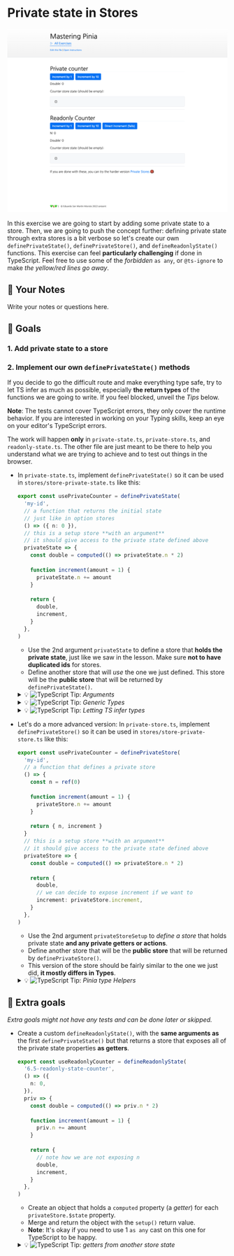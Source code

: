 # Private state in Stores

<picture>
  <source srcset="./.internal/screenshot-dark.png" media="(prefers-color-scheme: dark)">
  <img src="./.internal/screenshot-light.png">
</picture>

In this exercise we are going to start by adding some private state to a store. Then, we are going to push the concept
further: defining private state through extra stores is a bit verbose so let's create our own `definePrivateState()`,
`definePrivateStore()`, and `defineReadonlyState()` functions. This exercise can feel **particularly challenging** if
done in TypeScript. Feel free to use some of the _forbidden_ `as any`, or `@ts-ignore` to make _the yellow/red lines go
away_.

## 📝 Your Notes

Write your notes or questions here.

## 🎯 Goals

### 1. Add private state to a store

### 2. Implement our own `definePrivateState()` methods

If you decide to go the difficult route and make everything type safe, try to let TS infer as much as possible,
especially **the return types** of the functions we are going to write. If you feel blocked, unveil the _Tips_ below.

**Note**: The tests cannot cover TypeScript errors, they only cover the runtime behavior. If you are interested in
working on your Typing skills, keep an eye on your editor's TypeScript errors.

The work will happen **only** in `private-state.ts`, `private-store.ts`, and `readonly-state.ts`. The other file are
just meant to be there to help you understand what we are trying to achieve and to test out things in the browser.

- In `private-state.ts`, implement `definePrivateState()` so it can be used in `stores/store-private-state.ts` like
  this:

  ```ts
  export const usePrivateCounter = definePrivateState(
    'my-id',
    // a function that returns the initial state
    // just like in option stores
    () => ({ n: 0 }),
    // this is a setup store **with an argument**
    // it should give access to the private state defined above
    privateState => {
      const double = computed(() => privateState.n * 2)

      function increment(amount = 1) {
        privateState.n += amount
      }

      return {
        double,
        increment,
      }
    },
  )
  ```

  - Use the 2nd argument `privateState` to define a store that **holds the private state**, just like we saw in the
    lesson. Make sure **not to have duplicated ids** for stores.
  - Define another store that will _use_ the one we just defined. This store will be the **public store** that will be
    returned by `definePrivateState()`.

  <details>
  <summary>💡 <img class="tip-logo" src="/logo-ts.svg" alt="TypeScript"> Tip: <i>Arguments</i></summary>

  `definePrivateState()` should accept 3 generics. One used by each argument. This doesn't mean it should just be:

  ```ts
  definePrivateState<
    // feel free to name them as you want
    Id,
    PrivateState,
    SetupStore
  >(id: Id, privateState: PrivateState, SetupStore) {
    // ...
  }
  ```

  The _more_ you can constrain a type, the better TypeScript will be at inferring it!

  </details>

  <details>
  <summary>💡 <img class="tip-logo" src="/logo-ts.svg" alt="TypeScript"> Tip: <i>Generic Types</i></summary>

  If you one of the following error:

  ```
  Type 'Id' is not assignable to type 'string'
  Type 'PrivateState' is not assignable to type 'StateTree'
  ```

  `Id` and `PrivateState` are the generic types I used but you might have named them differently.

  It means the generic `PrivateState` is not constrained enough. You can fix it by adding a constraint to the generic:

  ```ts
  function definePrivateState<
    Id extends string,
    PublicState extends StateTree,
    // TODO: You still have to figure out this one
    SetupReturn,
  >(/* ... */) {
    // ...
  }
  ```

  </details>

  <details>
  <summary>💡 <img class="tip-logo" src="/logo-ts.svg" alt="TypeScript"> Tip: <i>Letting TS infer types</i></summary>

  In order to get the most out of TypeScript inference, try to be as close to the actual type you want to use in your
  generics. For example, instead of doing this:

  ```ts
  export function definePrivateState<
    Id,
    // we are aligning with the type of the 2nd argument
    PrivateState extends () => StateTree,
    SetupReturn,
  >(
    id: Id,
    // 👉 look how we just consume the type here
    privateStateFn: PrivateState,
    // 👉 here we can use type helpers but the return type is not inferred as we want
    setup: (privateSTate: ReturnType<PrivateState>) => SetupReturn,
  ) {
    // ... hiding the rest of the solution
    setup(privateStore.$state) // 🔴 type error
  }
  ```

  What we want is the actual shape of the state, not the function that returns it. We can do this:

  ```ts
  export function definePrivateState<
    Id,
    // we are aligning with the type of the 2nd argument
    PrivateState extends StateTree,
    SetupReturn,
  >(
    id: Id,
    // 👉 Here the type PrivateState is closer to what we need
    privateStateFn: () => PrivateState,
    // 👉 And we can use it directly here
    setup: (privateSTate: PrivateState) => SetupReturn,
  ) {
    // ... hiding the rest of the solution
    setup(privateStore.$state) // ✅ No error!
  }
  ```

  </details>

- Let's do a more advanced version: In `private-store.ts`, implement `definePrivateStore()` so it can be used in
  `stores/store-private-store.ts` like this:

  ```ts
  export const usePrivateCounter = definePrivateStore(
    'my-id',
    // a function that defines a private store
    () => {
      const n = ref(0)

      function increment(amount = 1) {
        privateStore.n += amount
      }

      return { n, increment }
    }
    // this is a setup store **with an argument**
    // it should give access to the private state defined above
    privateStore => {
      const double = computed(() => privateStore.n * 2)

      return {
        double,
        // we can decide to expose increment if we want to
        increment: privateStore.increment,
      }
    },
  )
  ```

  - Use the 2nd argument `privateStoreSetup` to _define a store_ that holds private state **and any private getters or
    actions**.
  - Define another store that will be the **public store** that will be returned by `definePrivateStore()`.
  - This version of the store should be fairly similar to the one we just did, **it mostly differs in Types**.

  <details>
  <summary>💡 <img class="tip-logo" src="/logo-ts.svg" alt="TypeScript"> Tip: <i>Pinia type Helpers</i></summary>

  Pinia exposes some type helpers to work with Store types. In this scenario, we need a way to extract the type of a
  _Store instance_ from the `privateStoreSetup` function. We can use `SetupStoreDefinition` for that:

  ```ts
  import { SetupStoreDefinition, defineStore } from 'pinia'

  export function definePrivateStore<
    Id extends string,
    // 👇 no extends constraint this time, like with StoreSetup
    PrivateStore,
    StoreSetup,
  >(
    id: Id,
    // 👇 same as before
    privateStoreSetup: () => PrivateStore,
    setup: (
      // 👇 We need to get a bit more complex here
      privateState: ReturnType<SetupStoreDefinition<string, PrivateStore>>,
    ) => StoreSetup,
  ) {
    // ...
  }
  ```

  </details>

## 💪 Extra goals

_Extra goals might not have any tests and can be done later or skipped._

- Create a custom `defineReadonlyState()`, with the **same arguments as** the first `definePrivateState()` but that
  returns a store that exposes all of the private state properties **as getters**.

  ```ts
  export const useReadonlyCounter = defineReadonlyState(
    '6.5-readonly-state-counter',
    () => ({
      n: 0,
    }),
    priv => {
      const double = computed(() => priv.n * 2)

      function increment(amount = 1) {
        priv.n += amount
      }

      return {
        // note how we are not exposing n
        double,
        increment,
      }
    },
  )
  ```

  - Create an object that holds a `computed` property (a _getter_) for each `privateStore.$state` property.
  - Merge and return the object with the `setup()` return value.
  - **Note**: It's okay if you need to use 1 `as any` cast on this one for TypeScript to be happy.

  <details>
  <summary>💡 <img class="tip-logo" src="/logo-ts.svg" alt="TypeScript"> Tip: <i>getters from another store state</i></summary>

  You can type the object that holds the getters be using a `K in keyof PrivateState` and the `ComputedRef` type from
  Vue:

  ```ts
  const privateStateAsGetters: {
    [K in keyof PrivateState]: ComputedRef<PrivateState[K]>
    // NOTE: this one is a bit harder to get typed correctly as we fill the object afterwards
  } = {} as any

  for (const key in privateStore.$state) {
    // ...
  }
  ```

  This should let TypeScript to infer the correct type if you return it with

  ```ts
  return { ...privateStateAsGetters, ...setupReturn }
  ```

  </details>
